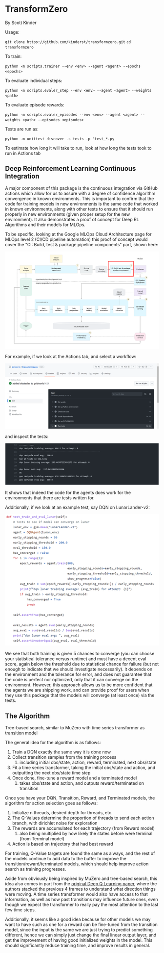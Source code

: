 # TransformZero

By Scott Kinder

Usage:

`git clone https://github.com/kinderst/transformzero.git`
`cd transformzero`

To train:

`python -m scripts.trainer --env <env> --agent <agent> --epochs <epochs>`

To evaluate individual steps:

`python -m scripts.evaler_step --env <env> --agent <agent> --weights <path>`

To evaluate episode rewards:

`python -m scripts.evaler_episodes --env <env> --agent <agent> --weights <path> --episodes <episodes>`

Tests are run as:

`python -m unittest discover -s tests -p "test_*.py`

To estimate how long it will take to run, look at how long the tests took to run in Actions tab

## Deep Reinforcement Learning Continuous Integration

A major component of this package is the continuous integration via GitHub actions which allow for
us to assure with a degree of confidence algorithm convergence in known environments. This is important to 
confirm that the code for training models in new environments is the same code that worked in known environments, 
along with other tests to ensure that it should run properly in new environments (given proper setup for the 
new environment). It also demonstrates a proof of concept for Deep RL Algorithms and their models for MLOps.

To be specific, looking at the Google MLOps Cloud Architecture page for MLOps level 2 (CI/CD pipeline automation)
this proof of concept would cover the "CI: Build, test & package pipeline components" part, shown here:

![Continuous Integration Workflow](images/ci-pipeline-google.PNG)

For example, if we look at the Actions tab, and select a workflow:

![Continuous Integration Workflow](images/ci-body.PNG)

and inspect the tests:

![Continuous Integration Workflow](images/ci-output.PNG)

It shows that indeed the code for the agents does work for the environments that there are tests written for.

Additionally, if we look at an example test, say DQN on LunarLander-v2:

![Continuous Integration Workflow](images/ci-code.PNG)

We see that both training is given 5 chances to converge (you can choose your statistical tolerance versus runtime)
and must have a decent eval score, again below the threshold due to statistical chance for failure (but not enough to
indicate that we should investigate necessarily). It depends on the environment and the tolerance for error,
and does not guarantee that the code is perfect nor optimized, only that it can converge on the environment.
However, this approach allows us to be more confident that the agents we are shipping work, and can provide proof
for users when they use this package that the models will converge (at least once) via the tests.

## The Algorithm

Tree-based search, similar to MuZero with time series transformer as transition model

The general idea for the algorithm is as follows:

1. Train a DQN exactly the same way it is done now
2. Collect transition samples from the training process
   1. including initial obs/state, action, reward, terminated, next obs/state
3. Fit a time series transformer, taking the initial obs/state and action, and outputting the next obs/state time step
4. Once done, fine-tune a reward model and a terminated model
   1. takes obs/state and action, and outputs reward/terminated on transition

Once you have your DQN, Transition, Reward, and Terminated models, the algorithm for action selection goes as follows:

1. Initialize n threads, desired depth for threads, etc.
2. The Q-Values determine the proportion of threads to send each action branch, with dirichlet noise for exploration
3. The rewards are accumulated for each trajectory (from Reward model)
   1. also being multiplied by how likely the states before were terminal (from Terminal model)
4. Action is based on trajectory that had best reward

For training, Q-Value targets are found the same as always, and the rest of the models continue to add data to the 
buffer to improve the transition/reward/terminated models, which should help improve action search as training 
progresses.

Aside from obviously being inspired by MuZero and tree-based search, this idea also comes in part from 
the [original Deep Q Learning paper](https://arxiv.org/abs/1312.5602), where the authors stacked the previous 
4 frames to understand what direction things were moving. A time series transformer would also have 
access to that information, as well as how past transitions may influence future ones, even though we expect 
the transformer to really pay the most attention to the last few time steps.

Additionally, it seems like a good idea because for other models we may want to have such as one for 
a reward can be fine-tuned from the transition model, since the input is the same we are just trying to 
predict something different, hence we can simply just change the final linear output layer, and get the improvement
of having good initialized weights in the model. This should significantly reduce training time,
and improve results in general.